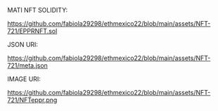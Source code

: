 MATI NFT
SOLIDITY:

https://github.com/fabiola29298/ethmexico22/blob/main/assets/NFT-721/EPPRNFT.sol

JSON URI:

https://github.com/fabiola29298/ethmexico22/blob/main/assets/NFT-721/meta.json

IMAGE URI:

https://github.com/fabiola29298/ethmexico22/blob/main/assets/NFT-721/NFTeppr.png